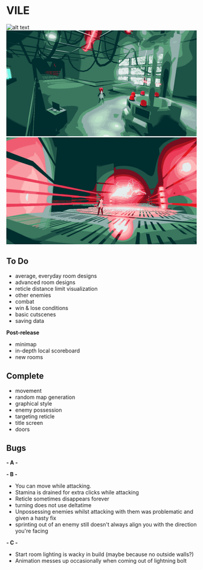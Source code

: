# VILE
![alt text](https://github.com/zgoad1/VILE/blob/master/Images/title_screen.gif)
![alt text](https://github.com/zgoad1/VILE/blob/master/Images/room.png)
![alt text](https://github.com/zgoad1/VILE/blob/master/Images/attack.png)

## To Do
- average, everyday room designs
- advanced room designs
- reticle distance limit visualization
- other enemies
- combat
- win & lose conditions
- basic cutscenes
- saving data

**Post-release**
- minimap
- in-depth local scoreboard
- new rooms

## Complete
- movement
- random map generation
- graphical style
- enemy possession
- targeting reticle
- title screen
- doors

## Bugs

**- A -**

**- B -**
- You can move while attacking.
- Stamina is drained for extra clicks while attacking
- Reticle sometimes disappears forever 
- turning does not use deltatime
- Unpossessing enemies whilst attacking with them was problematic and given a hasty fix
- sprinting out of an enemy still doesn't always align you with the direction you're facing

**- C -**
- Start room lighting is wacky in build (maybe because no outside walls?)
- Animation messes up occasionally when coming out of lightning bolt
